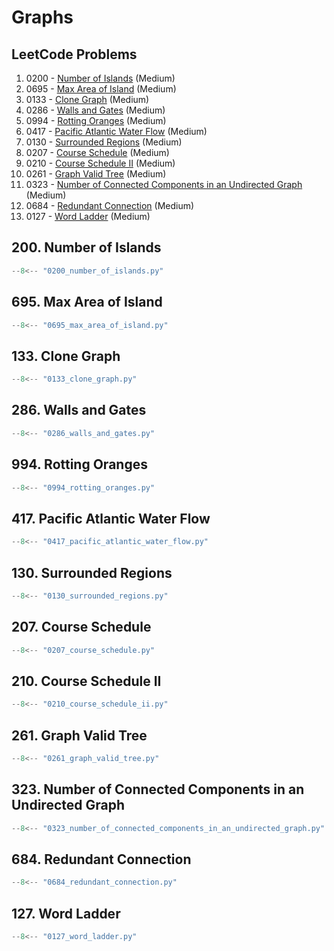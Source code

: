 # Graphs

## LeetCode Problems

1. 0200 - [Number of Islands](https://leetcode.com/problems/number-of-islands/) (Medium)
2. 0695 - [Max Area of Island](https://leetcode.com/problems/max-area-of-island/) (Medium)
3. 0133 - [Clone Graph](https://leetcode.com/problems/clone-graph/) (Medium)
4. 0286 - [Walls and Gates](https://leetcode.com/problems/walls-and-gates/) (Medium)
5. 0994 - [Rotting Oranges](https://leetcode.com/problems/rotting-oranges/) (Medium)
6. 0417 - [Pacific Atlantic Water Flow](https://leetcode.com/problems/pacific-atlantic-water-flow/) (Medium)
7. 0130 - [Surrounded Regions](https://leetcode.com/problems/surrounded-regions/) (Medium)
8. 0207 - [Course Schedule](https://leetcode.com/problems/course-schedule/) (Medium)
9. 0210 - [Course Schedule II](https://leetcode.com/problems/course-schedule-ii/) (Medium)
10. 0261 - [Graph Valid Tree](https://leetcode.com/problems/graph-valid-tree/) (Medium)
11. 0323 - [Number of Connected Components in an Undirected Graph](https://leetcode.com/problems/number-of-connected-components-in-an-undirected-graph/) (Medium)
12. 0684 - [Redundant Connection](https://leetcode.com/problems/redundant-connection/) (Medium)
13. 0127 - [Word Ladder](https://leetcode.com/problems/word-ladder/) (Medium)

## 200. Number of Islands

```python
--8<-- "0200_number_of_islands.py"
```

## 695. Max Area of Island

```python
--8<-- "0695_max_area_of_island.py"
```

## 133. Clone Graph

```python
--8<-- "0133_clone_graph.py"
```

## 286. Walls and Gates

```python
--8<-- "0286_walls_and_gates.py"
```

## 994. Rotting Oranges

```python
--8<-- "0994_rotting_oranges.py"
```

## 417. Pacific Atlantic Water Flow

```python
--8<-- "0417_pacific_atlantic_water_flow.py"
```

## 130. Surrounded Regions

```python
--8<-- "0130_surrounded_regions.py"
```

## 207. Course Schedule

```python
--8<-- "0207_course_schedule.py"
```

## 210. Course Schedule II

```python
--8<-- "0210_course_schedule_ii.py"
```

## 261. Graph Valid Tree

```python
--8<-- "0261_graph_valid_tree.py"
```

## 323. Number of Connected Components in an Undirected Graph

```python
--8<-- "0323_number_of_connected_components_in_an_undirected_graph.py"
```

## 684. Redundant Connection

```python
--8<-- "0684_redundant_connection.py"
```

## 127. Word Ladder

```python
--8<-- "0127_word_ladder.py"
```

